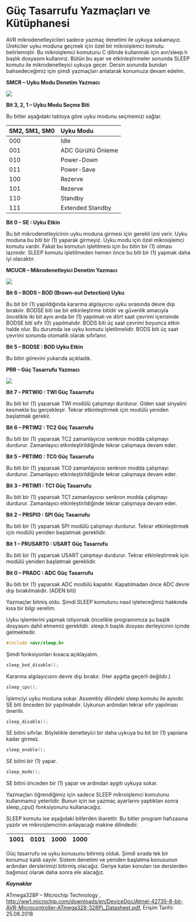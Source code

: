 # Güç Tasarrufu Yazmaçları ve Kütüphanesi

AVR mikrodenetleyicileri sadece yazmaç denetimi ile uykuya sokamayız. Üreticiler uyku moduna geçmek için özel bir mikroişlemci komutu belirlemiştir. Bu mikroişlemci komutunu C dilinde kullanmak için avr/sleep.h başlık dosyasını kullanırız. Bütün bu ayar ve etkinleştirmeler sonunda SLEEP komutu ile mikrodenetleyici uykuya geçer. Dersin sonunda bundan bahsedeceğimiz için şimdi yazmaçları anlatarak konumuza devam edelim.

**SMCR – Uyku Modu Denetim Yazmacı**

[![](http://www.lojikprob.com/wp-content/uploads/2018/09/sm1.png)](http://www.lojikprob.com/avr/c-ile-avr-programlama-57-guc-tasarrufu-yazmaclari-ve-kutuphanesi/attachment/sm1/)

**Bit 3, 2, 1 – Uyku Modu Seçme Biti**

Bu bitler aşağıdaki tabloya göre uyku modunu seçmemizi sağlar.

| **SM2, SM1, SM0** | **Uyku Modu** |
| :--- | :--- |
| 000 | Idle |
| 001 | ADC Gürültü Önleme |
| 010 | Power-Down |
| 011 | Power-Save |
| 100 | Rezerve |
| 101 | Rezerve |
| 110 | Standby |
| 111 | Extended Standby |

**Bit 0 – SE : Uyku Etkin**

Bu bit mikrodenetleyicinin uyku moduna girmesi için gerekli izni verir. Uyku moduna bu biti bir \(1\) yaparak girmeyiz. Uyku modu için özel mikroişlemci komutu vardır. Fakat bu komutun işletilmesi için bu bitin bir \(1\) olması lazımdır. SLEEP komutu işletilmeden hemen önce bu biti bir \(1\) yapmak daha iyi olacaktır.

 **MCUCR – Mikrodenetleyici Denetim Yazmacı**

[![](http://www.lojikprob.com/wp-content/uploads/2018/09/sm2.png)](http://www.lojikprob.com/avr/c-ile-avr-programlama-57-guc-tasarrufu-yazmaclari-ve-kutuphanesi/attachment/sm2/)

**Bit 6 – BODS – BOD \(Brown-out Detection\) Uyku**

Bu bit bir \(1\) yapıldığında kararma algılayıcısı uyku sırasında devre dışı bırakılır. BODSE biti ise bir etkinleştirme bitidir ve güvenlik amacıyla öncelikle iki bit aynı anda bir \(1\) yapılmalı ve dört saat çevrimi içerisinde BODSE biti sıfır \(0\) yapılmalıdır. BODS biti üç saat çevrimi boyunca etkin halde olur. Bu durumda ise uyku komutu işletilmelidir.  BODS biti üç saat çevrimi sonunda otomatik olarak sıfırlanır.

**Bit 5 – BODSE : BOD Uyku Etkin**

Bu bitin görevini yukarıda açıkladık.

**PRR – Güç Tasarrufu Yazmacı**

[![](http://www.lojikprob.com/wp-content/uploads/2018/09/sm3.png)](http://www.lojikprob.com/avr/c-ile-avr-programlama-57-guc-tasarrufu-yazmaclari-ve-kutuphanesi/attachment/sm3/)

**Bit 7 – PRTWI0 : TWI Güç Tasarrufu**

Bu biti bir \(1\) yaparsak TWI modülü çalışmayı durdurur. Giden saat sinyalini kesmekle bu gerçekleşir. Tekrar etkinleştirmek için modülü yeniden başlatmak gerekir.

**Bit 6 – PRTIM2 : TC2 Güç Tasarrufu**

Bu biti bir \(1\) yaparsak TC2 zamanlayıcısı senkron modda çalışmayı durdurur. Zamanlayıcı etkinleştirildiğinde tekrar çalışmaya devam eder.

**Bit 5 – PRTIM0 : TC0 Güç Tasarrufu**

Bu biti bir \(1\) yaparsak TC0 zamanlayıcısı senkron modda çalışmayı durdurur. Zamanlayıcı etkinleştirildiğinde tekrar çalışmaya devam eder.

**Bit 3 – PRTIM1 : TC1 Güç Tasarrufu**

Bu biti bir \(1\) yaparsak TC1 zamanlayıcısı senkron modda çalışmayı durdurur. Zamanlayıcı etkinleştirildiğinde tekrar çalışmaya devam eder.

**Bit 2 – PRSPI0 : SPI Güç Tasarrufu**

Bu biti bir \(1\) yaparsak SPI modülü çalışmayı durdurur. Tekrar etkinleştirmek için modülü yeniden başlatmak gereklidir.

**Bit 1 – PRUSART0 : USART Güç Tasarrufu**

Bu biti bir \(1\) yaparsak USART çalışmayı durdurur. Tekrar etkinleştirmek için modülü yeniden başlatmak gereklidir.

**Bit 0 – PRADC : ADC Güç Tasarrufu**

Bu biti bir \(1\) yaparsak ADC modülü kapatılır. Kapatılmadan önce ADC devre dışı bırakılmalıdır. \(ADEN biti\)

Yazmaçlar bitmiş oldu. Şimdi SLEEP komutunu nasıl işleteceğimiz hakkında kısa bir bilgi verelim.

Uyku işlemlerini yapmak istiyorsak öncelikle programımıza şu başlık dosyasını dahil etmemiz gereklidir. sleep.h başlık dosyası derleyicinin içinde gelmektedir.

```c
#include <avr/sleep.h>
```

 Şimdi fonksiyonları kısaca açıklayalım.

```c
sleep_bod_disable();
```

 Kararma algılayıcısını devre dışı bırakır. \(Her aygıtta geçerli değildir.\)

```c
sleep_cpu();
```

 İşlemciyi uyku moduna sokar. Assembly dilindeki sleep komutu ile aynıdır. SE biti önceden bir yapılmalıdır. Uykunun ardından tekrar sıfır yapılması önerilir.

```c
sleep_disable();
```

 SE bitini sıfırlar. Böylelikle denetleyici bir daha uykuya bu bit bir \(1\) yapılana kadar girmez.

```c
sleep_enable();
```

 SE bitini bir \(1\) yapar.

```c
sleep_mode();
```

SE bitini önceden bir \(1\) yapar ve ardından aygıtı uykuya sokar.

Yazmaçları öğrendiğimiz için sadece SLEEP mikroişlemci komutunu kullanmamız yeterlidir. Bunun için ise yazmaç ayarlarını yaptıktan sonra sleep\_cpu\(\) fonksiyonunu kullanacağız.

SLEEP komutu ise aşağıdaki bitlerden ibarettir. Bu bitler program hafızasına yazılır ve mikroişlemcinin anlayacağı makine dilindedir.

| 1001 | 0101 | 1000 | 1000 |
| :--- | :--- | :--- | :--- |


Güç tasarrufu ve uyku konusunu bitirmiş olduk. Şimdi sırada tek bir konumuz kaldı sayılır. Sistem denetimi ve yeniden başlatma konusunun ardından derslerimizi bitirmiş olacağız. Geriye kalan konuları ise derslerden bağımsız olarak daha sonra ele alacağız.

_**Kaynaklar**_



ATmega328P – Microchip Technology , http://ww1.microchip.com/downloads/en/DeviceDoc/Atmel-42735-8-bit-AVR-Microcontroller-ATmega328-328P\_Datasheet.pdf, Erişim Tarihi: 25.08.2018

